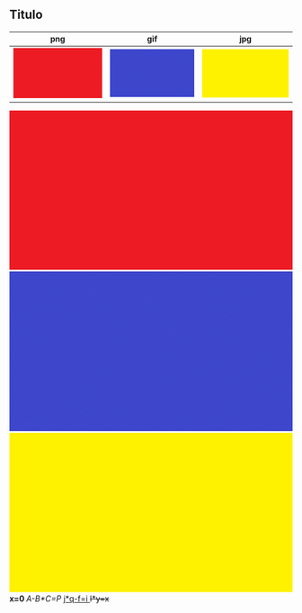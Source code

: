 <html>
<head>
</head>
<body>
<h2>Titulo</h2> 
<table>
<tr>
<th>png</th>
<th>gif</th>
<th>jpg</th>
</tr>
<tr>
<th><a href= "back.html"><img src = "r.png"></a></th>
<th><a href= "back.html"><img src = "b.gif"></a></th>
<th><a href= "back.html"><img src = "a.jpg"></a></th>

</tr>
</table>
<a href= "back.html"></a>
<img src = "r.png">
<img src = "b.gif">
<img src = "a.jpg">
<b> x=0 </b>
<i> A-B*C=P </i>
<u> j*q-f=i </u>
<s> l*y=x </s>

</body>
<html>
